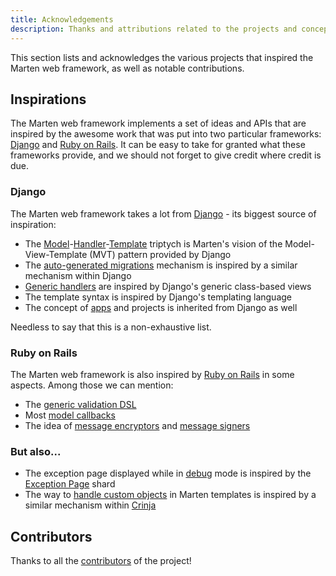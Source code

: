 ```yaml
---
title: Acknowledgements
description: Thanks and attributions related to the projects and concepts that inspired the Marten web framework.
---
```


This section lists and acknowledges the various projects that inspired the Marten web framework, as well as notable contributions.

## Inspirations

The Marten web framework implements a set of ideas and APIs that are inspired by the awesome work that was put into two particular frameworks: [Django](https://www.djangoproject.com/) and [Ruby on Rails](https://rubyonrails.org/). It can be easy to take for granted what these frameworks provide, and we should not forget to give credit where credit is due.

### Django

The Marten web framework takes a lot from [Django](https://www.djangoproject.com/) - its biggest source of inspiration:

* The [Model](../models-and-databases)-[Handler](../handlers-and-http)-[Template](../templates) triptych is Marten's vision of the Model-View-Template (MVT) pattern provided by Django
* The [auto-generated migrations](../models-and-databases/migrations) mechanism is inspired by a similar mechanism within Django
* [Generic handlers](../handlers-and-http/generic-handlers) are inspired by Django's generic class-based views
* The template syntax is inspired by Django's templating language
* The concept of [apps](../development/applications) and projects is inherited from Django as well

Needless to say that this is a non-exhaustive list.

### Ruby on Rails

The Marten web framework is also inspired by [Ruby on Rails](https://rubyonrails.org/) in some aspects. Among those we can mention:

* The [generic validation DSL](../models-and-databases/validations)
* Most [model callbacks](../models-and-databases/callbacks)
* The idea of [message encryptors](pathname:///api/Marten/Core/Encryptor.html) and [message signers](pathname:///api/Marten/Core/Signer.html)

### But also...

* The exception page displayed while in [debug](../development/reference/settings#debug) mode is inspired by the [Exception Page](https://github.com/crystal-loot/exception_page) shard
* The way to [handle custom objects](../templates/introduction#using-custom-objects-in-contexts) in Marten templates is inspired by a similar mechanism within [Crinja](https://github.com/straight-shoota/crinja)

## Contributors

Thanks to all the [contributors](https://github.com/martenframework/marten/contributors) of the project!
